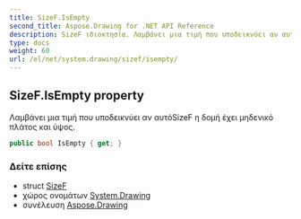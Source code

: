 ```yaml
---
title: SizeF.IsEmpty
second_title: Aspose.Drawing for .NET API Reference
description: SizeF ιδιοκτησία. Λαμβάνει μια τιμή που υποδεικνύει αν αυτόSizeF η δομή έχει μηδενικό πλάτος και ύψος.
type: docs
weight: 60
url: /el/net/system.drawing/sizef/isempty/
---
```

## SizeF.IsEmpty property

Λαμβάνει μια τιμή που υποδεικνύει αν αυτόSizeF η δομή έχει μηδενικό πλάτος και ύψος.

```csharp
public bool IsEmpty { get; }
```

### Δείτε επίσης

* struct [SizeF](../)
* χώρος ονομάτων [System.Drawing](../../sizef/)
* συνέλευση [Aspose.Drawing](../../../)


